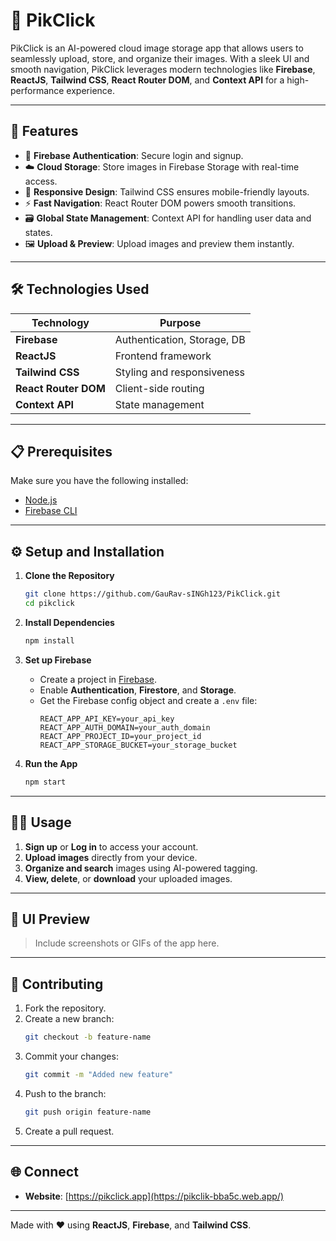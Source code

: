 
# 📸 PikClick

PikClick is an AI-powered cloud image storage app that allows users to seamlessly upload, store, and organize their images. With a sleek UI and smooth navigation, PikClick leverages modern technologies like **Firebase**, **ReactJS**, **Tailwind CSS**, **React Router DOM**, and **Context API** for a high-performance experience.

---

## 🚀 Features

- 🔐 **Firebase Authentication**: Secure login and signup.  
- ☁️ **Cloud Storage**: Store images in Firebase Storage with real-time access.  
- 📱 **Responsive Design**: Tailwind CSS ensures mobile-friendly layouts.  
- ⚡ **Fast Navigation**: React Router DOM powers smooth transitions.  
- 🗃️ **Global State Management**: Context API for handling user data and states.  
- 🖼️ **Upload & Preview**: Upload images and preview them instantly.

---

## 🛠️ Technologies Used

| Technology        | Purpose                       |
|-------------------|-------------------------------|
| **Firebase**      | Authentication, Storage, DB  |
| **ReactJS**       | Frontend framework            |
| **Tailwind CSS**  | Styling and responsiveness    |
| **React Router DOM** | Client-side routing      |
| **Context API**   | State management              |

---

## 📋 Prerequisites

Make sure you have the following installed:

- [Node.js](https://nodejs.org)  
- [Firebase CLI](https://firebase.google.com/docs/cli)  

---

## ⚙️ Setup and Installation

1. **Clone the Repository**  
   ```bash
   git clone https://github.com/GauRav-sINGh123/PikClick.git
   cd pikclick
   ```

2. **Install Dependencies**  
   ```bash
   npm install
   ```

3. **Set up Firebase**  
   - Create a project in [Firebase](https://console.firebase.google.com).  
   - Enable **Authentication**, **Firestore**, and **Storage**.  
   - Get the Firebase config object and create a `.env` file:
     ```dotenv
     REACT_APP_API_KEY=your_api_key
     REACT_APP_AUTH_DOMAIN=your_auth_domain
     REACT_APP_PROJECT_ID=your_project_id
     REACT_APP_STORAGE_BUCKET=your_storage_bucket
     ```

4. **Run the App**  
   ```bash
   npm start
   ```

---

## 🧑‍💻 Usage

1. **Sign up** or **Log in** to access your account.  
2. **Upload images** directly from your device.  
3. **Organize and search** images using AI-powered tagging.  
4. **View, delete**, or **download** your uploaded images.

---

## 🎨 UI Preview

> Include screenshots or GIFs of the app here.

---

## 🤝 Contributing

1. Fork the repository.  
2. Create a new branch:  
   ```bash
   git checkout -b feature-name
   ```
3. Commit your changes:  
   ```bash
   git commit -m "Added new feature"
   ```
4. Push to the branch:  
   ```bash
   git push origin feature-name
   ```
5. Create a pull request.

---

 

## 🌐 Connect

- **Website**: [https://pikclick.app](https://pikclik-bba5c.web.app/)  
 

---

Made with ❤️ using **ReactJS**, **Firebase**, and **Tailwind CSS**.
